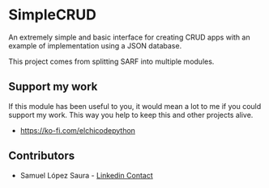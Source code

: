 # SimpleCRUD

An extremely simple and basic interface for creating CRUD apps
with an example of implementation using a JSON database.

This project comes from splitting SARF into multiple modules.

## Support my work

If this module has been useful to you, it would mean a lot to me if you could support my work.
This way you help to keep this and other projects alive.

- https://ko-fi.com/elchicodepython

## Contributors

- Samuel López Saura - [Linkedin Contact](https://es.linkedin.com/in/sam-sec)
